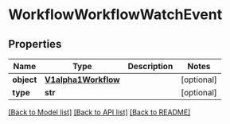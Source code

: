 # WorkflowWorkflowWatchEvent

## Properties
Name | Type | Description | Notes
------------ | ------------- | ------------- | -------------
**object** | [**V1alpha1Workflow**](V1alpha1Workflow.md) |  | [optional] 
**type** | **str** |  | [optional] 

[[Back to Model list]](../README.md#documentation-for-models) [[Back to API list]](../README.md#documentation-for-api-endpoints) [[Back to README]](../README.md)


